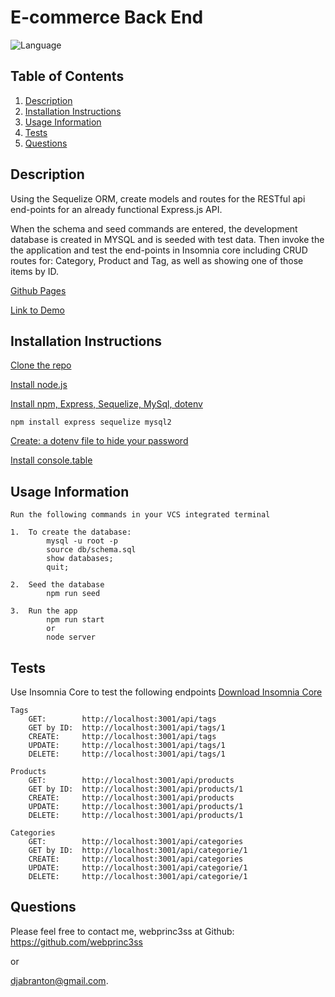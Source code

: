 # E-commerce Back End

   ![Language](https://img.shields.io/badge/Lang-JavaScript-yellow)

  ## Table of Contents
  1. [Description](#description)
  2. [Installation Instructions](#installation-instructions)
  3. [Usage Information](#usage-information)
  4. [Tests](#tests)
  5. [Questions](#questions)
 
  
  ## Description
  Using the Sequelize ORM, create models and routes for the RESTful api end-points for an already functional Express.js API.

  When the schema and seed commands are entered, the development database is created in MYSQL and is seeded with test data.  Then invoke the the application and test the end-points in Insomnia core including CRUD routes for:
  Category, Product and Tag, as well as showing one of those items by ID.

  [Github Pages](https://github.com/webprinc3ss/e-commerce-back-end)

  [Link to Demo](https://drive.google.com/file/d/150fot3lkTtuUIntXz6A6Bh_7sP0vW6gg/view)

  ## Installation Instructions

[Clone the repo](git@github.com:webprinc3ss/e-commerce-back-end.git)

[Install node.js](https://nodejs.org/en/)

[Install npm, Express, Sequelize, MySql, dotenv](https://www.npmjs.com/)
    
    npm install express sequelize mysql2

[Create: a dotenv file to hide your password](https://www.npmjs.com/package/dotenv)

[Install console.table](https://www.npmjs.com/package/console.table)
   
  ## Usage Information
    Run the following commands in your VCS integrated terminal 
        
    1.  To create the database:
            mysql -u root -p
            source db/schema.sql
            show databases;
            quit;
        
    2.  Seed the database
            npm run seed

    3.  Run the app
            npm run start
            or
            node server

  ## Tests
  Use Insomnia Core to test the following endpoints
  [Download Insomnia Core](https://insomnia.rest/download/core/)

    Tags
        GET:        http://localhost:3001/api/tags
        GET by ID:  http://localhost:3001/api/tags/1
        CREATE:     http://localhost:3001/api/tags
        UPDATE:     http://localhost:3001/api/tags/1
        DELETE:     http://localhost:3001/api/tags/1

    Products
        GET:        http://localhost:3001/api/products
        GET by ID:  http://localhost:3001/api/products/1
        CREATE:     http://localhost:3001/api/products
        UPDATE:     http://localhost:3001/api/products/1
        DELETE:     http://localhost:3001/api/products/1

    Categories
        GET:        http://localhost:3001/api/categories
        GET by ID:  http://localhost:3001/api/categorie/1
        CREATE:     http://localhost:3001/api/categories
        UPDATE:     http://localhost:3001/api/categorie/1
        DELETE:     http://localhost:3001/api/categorie/1

  ## Questions
  Please feel free to contact me, webprinc3ss at Github: https://github.com/webprinc3ss 

  or

  djabranton@gmail.com. 
      